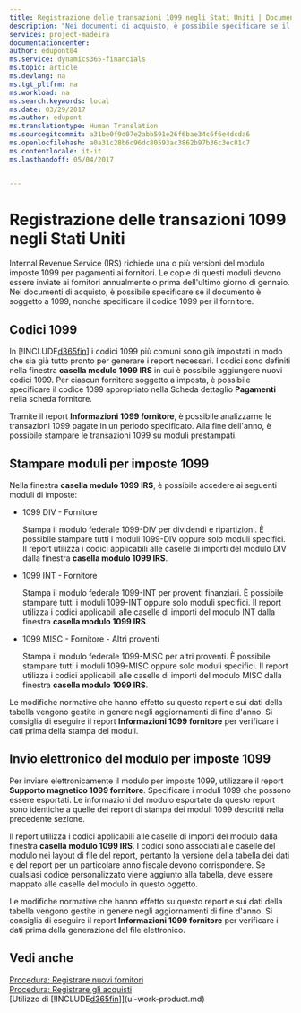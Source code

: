 ```yaml
---
title: Registrazione delle transazioni 1099 negli Stati Uniti | Documenti Microsoft
description: "Nei documenti di acquisto, è possibile specificare se il documento è soggetto a 1099, nonché specificare il codice 1099 per il fornitore."
services: project-madeira
documentationcenter: 
author: edupont04
ms.service: dynamics365-financials
ms.topic: article
ms.devlang: na
ms.tgt_pltfrm: na
ms.workload: na
ms.search.keywords: local
ms.date: 03/29/2017
ms.author: edupont
ms.translationtype: Human Translation
ms.sourcegitcommit: a31be0f9d07e2abb591e26f6bae34c6f6e4dcda6
ms.openlocfilehash: a0a31c28b6c96dc80593ac3862b97b36c3ec81c7
ms.contentlocale: it-it
ms.lasthandoff: 05/04/2017


---
```

# <a name="reporting-1099-transactions-in-the-us"></a>Registrazione delle transazioni 1099 negli Stati Uniti
Internal Revenue Service (IRS) richiede una o più versioni del modulo imposte 1099 per pagamenti ai fornitori. Le copie di questi moduli devono essere inviate ai fornitori annualmente o prima dell'ultimo giorno di gennaio. Nei documenti di acquisto, è possibile specificare se il documento è soggetto a 1099, nonché specificare il codice 1099 per il fornitore.  

## <a name="1099-codes"></a>Codici 1099
In [!INCLUDE[d365fin](includes/d365fin_md.md)] i codici 1099 più comuni sono già impostati in modo che sia già tutto pronto per generare i report necessari. I codici sono definiti nella finestra **casella modulo 1099 IRS** in cui è possibile aggiungere nuovi codici 1099. Per ciascun fornitore soggetto a imposta, è possibile specificare il codice 1099 appropriato nella Scheda dettaglio **Pagamenti** nella scheda fornitore.  

Tramite il report **Informazioni 1099 fornitore**, è possibile analizzarne le transazioni 1099 pagate in un periodo specificato. Alla fine dell'anno, è possibile stampare le transazioni 1099 su moduli prestampati.  

## <a name="printing-1099-tax-forms"></a>Stampare moduli per imposte 1099
Nella finestra **casella modulo 1099 IRS**, è possibile accedere ai seguenti moduli di imposte:  

* 1099 DIV - Fornitore  

  Stampa il modulo federale 1099-DIV per dividendi e ripartizioni. È possibile stampare tutti i moduli 1099-DIV oppure solo moduli specifici. Il report utilizza i codici applicabili alle caselle di importi del modulo DIV dalla finestra **casella modulo 1099 IRS**.  
* 1099 INT - Fornitore  

  Stampa il modulo federale 1099-INT per proventi finanziari. È possibile stampare tutti i moduli 1099-INT oppure solo moduli specifici. Il report utilizza i codici applicabili alle caselle di importi del modulo INT dalla finestra **casella modulo 1099 IRS**.  
* 1099 MISC - Fornitore - Altri proventi  

  Stampa il modulo federale 1099-MISC per altri proventi. È possibile stampare tutti i moduli 1099-MISC oppure solo moduli specifici. Il report utilizza i codici applicabili alle caselle di importi del modulo MISC dalla finestra **casella modulo 1099 IRS**.  

Le modifiche normative che hanno effetto su questo report e sui dati della tabella vengono gestite in genere negli aggiornamenti di fine d'anno.
Si consiglia di eseguire il report **Informazioni 1099 fornitore** per verificare i dati prima della stampa dei moduli.

## <a name="submitting-1099-tax-forms-electronically"></a>Invio elettronico del modulo per imposte 1099
Per inviare elettronicamente il modulo per imposte 1099, utilizzare il report **Supporto magnetico 1099 fornitore**. Specificare i moduli 1099 che possono essere esportati. Le informazioni del modulo esportate da questo report sono identiche a quelle dei report di stampa dei moduli 1099 descritti nella precedente sezione.  

Il report utilizza i codici applicabili alle caselle di importi del modulo dalla finestra **casella modulo 1099 IRS**. I codici sono associati alle caselle del modulo nei layout di file del report, pertanto la versione della tabella dei dati e del report per un particolare anno fiscale devono corrispondere. Se qualsiasi codice personalizzato viene aggiunto alla tabella, deve essere mappato alle caselle del modulo in questo oggetto.  

Le modifiche normative che hanno effetto su questo report e sui dati della tabella vengono gestite in genere negli aggiornamenti di fine d'anno.
Si consiglia di eseguire il report **Informazioni 1099 fornitore** per verificare i dati prima della generazione del file elettronico.  

## <a name="see-also"></a>Vedi anche
[Procedura: Registrare nuovi fornitori](purchasing-how-register-new-vendors.md)  
[Procedura: Registrare gli acquisti](purchasing-how-record-purchases.md)  
[Utilizzo di [!INCLUDE[d365fin](includes/d365fin_md.md)]](ui-work-product.md)  

